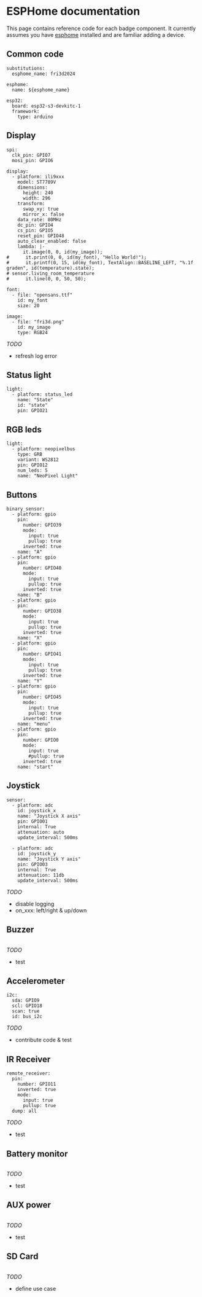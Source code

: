 # ESPHome documentation

This page contains reference code for each badge component. It currently assumes you have [esphome](https://esphome.io/guides/getting_started_command_line) installed and are familiar adding a device.

## Common code
```
substitutions:
  esphome_name: fri3d2024

esphome:
  name: ${esphome_name}

esp32:
  board: esp32-s3-devkitc-1
  framework:
    type: arduino
```

## Display
```
spi:
  clk_pin: GPIO7
  mosi_pin: GPIO6

display:
  - platform: ili9xxx
    model: ST7789V
    dimensions:
      height: 240
      width: 296
    transform:
      swap_xy: true
      mirror_x: false
    data_rate: 80MHz
    dc_pin: GPIO4
    cs_pin: GPIO5
    reset_pin: GPIO48
    auto_clear_enabled: false
    lambda: |-
      it.image(0, 0, id(my_image));
#      it.print(0, 0, id(my_font), "Hello World!");
#      it.printf(0, 15, id(my_font), TextAlign::BASELINE_LEFT, "%.1f graden", id(temperature).state);
# sensor.living_room_temperature
#      it.line(0, 0, 50, 50);

font:
  - file: "opensans.ttf"
    id: my_font
    size: 20

image:
  - file: "fri3d.png"
    id: my_image
    type: RGB24
```
*TODO*
- refresh log error

## Status light
```
light:
  - platform: status_led
    name: "State"
    id: "state"
    pin: GPIO21
```

## RGB leds
```
light:
  - platform: neopixelbus
    type: GRB
    variant: WS2812
    pin: GPIO12
    num_leds: 5
    name: "NeoPixel Light"
```

## Buttons
```
binary_sensor:
  - platform: gpio
    pin:
      number: GPIO39
      mode:
        input: true
        pullup: true
      inverted: true
    name: "A"
  - platform: gpio
    pin:
      number: GPIO40
      mode:
        input: true
        pullup: true
      inverted: true
    name: "B"
  - platform: gpio
    pin:
      number: GPIO38
      mode:
        input: true
        pullup: true
      inverted: true
    name: "X"
  - platform: gpio
    pin:
      number: GPIO41
      mode:
        input: true
        pullup: true
      inverted: true
    name: "Y"
  - platform: gpio
    pin:
      number: GPIO45
      mode:
        input: true
        pullup: true
      inverted: true
    name: "menu"
  - platform: gpio
    pin:
      number: GPIO0
      mode:
        input: true
        #pullup: true
      inverted: true
    name: "start"
```

## Joystick
```
sensor:
  - platform: adc
    id: joystick_x  
    name: "Joystick X axis"  
    pin: GPIO01
    internal: True
    attenuation: auto
    update_interval: 500ms

  - platform: adc
    id: joystick_y  
    name: "Joystick Y axis"  
    pin: GPIO03
    internal: True
    attenuation: 11db
    update_interval: 500ms
```
*TODO*
- disable logging
- on_xxx: left/right & up/down

## Buzzer
```
```
*TODO*
- test

## Accelerometer
```
i2c:
  sda: GPIO9
  scl: GPIO18
  scan: true
  id: bus_i2c
```
*TODO*
- contribute code & test

## IR Receiver
```
remote_receiver:
  pin:
    number: GPIO11
    inverted: true
    mode:
      input: true
      pullup: true
  dump: all
```
*TODO*
- test

## Battery monitor
```
```
*TODO*
- test

## AUX power
```
```
*TODO*
- test

## SD Card
```
```
*TODO*
- define use case

